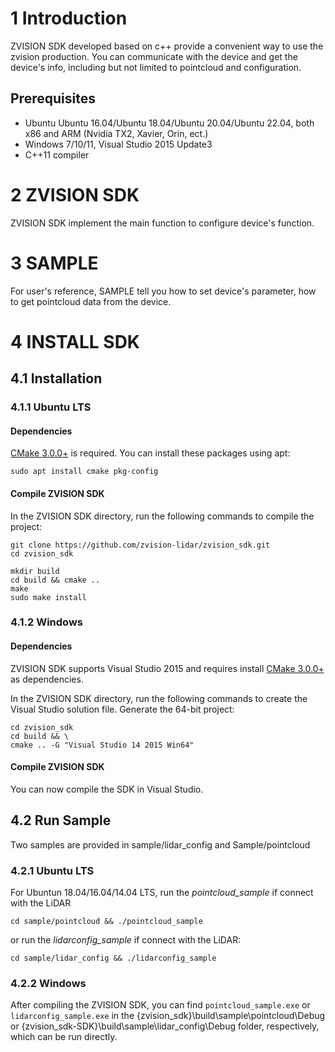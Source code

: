 # 1 Introduction

ZVISION SDK developed based on c++ provide a convenient way to use the zvision production. You can communicate with the device and get the device's info, including but not limited to pointcloud and configuration.

## Prerequisites
* Ubuntu Ubuntu 16.04/Ubuntu 18.04/Ubuntu 20.04/Ubuntu 22.04, both x86 and ARM (Nvidia TX2, Xavier, Orin, ect.)
* Windows 7/10/11, Visual Studio 2015 Update3
* C++11 compiler

# 2 ZVISION SDK

ZVISION SDK implement the main function to configure device's function.

# 3 SAMPLE

For user's reference, SAMPLE tell you how to set device's parameter, how to get pointcloud data from the device.

# 4 INSTALL SDK

## 4.1 Installation
### 4.1.1 Ubuntu LTS
#### Dependencies
[CMake 3.0.0+](https://cmake.org/) is required. You can install these packages using apt:
```
sudo apt install cmake pkg-config
```
#### Compile ZVISION SDK
In the ZVISION SDK directory, run the following commands to compile the project:
```
git clone https://github.com/zvision-lidar/zvision_sdk.git
cd zvision_sdk
```
```
mkdir build
cd build && cmake ..
make
sudo make install
```

### 4.1.2 Windows

#### Dependencies
ZVISION SDK supports Visual Studio 2015 and requires install [CMake 3.0.0+](https://cmake.org/) as dependencies.  

In the ZVISION SDK directory, run the following commands to create the Visual Studio solution file. 
Generate the 64-bit project:
```
cd zvision_sdk
cd build && \
cmake .. -G "Visual Studio 14 2015 Win64"
```
#### Compile ZVISION SDK
You can now compile the SDK in Visual Studio.

## 4.2 Run Sample
Two samples are provided in sample/lidar_config and Sample/pointcloud

### 4.2.1 Ubuntu LTS
For Ubuntun 18.04/16.04/14.04 LTS, run the *pointcloud_sample* if connect with the LiDAR
```
cd sample/pointcloud && ./pointcloud_sample
```
or run the *lidarconfig_sample* if connect with the LiDAR:
```
cd sample/lidar_config && ./lidarconfig_sample
```
### 4.2.2 Windows
After compiling the ZVISION SDK, you can find `pointcloud_sample.exe` or `lidarconfig_sample.exe` in the {zvision_sdk}\build\sample\pointcloud\Debug or {zvision_sdk-SDK}\build\sample\lidar_config\Debug folder, respectively, which can be run directly. 

